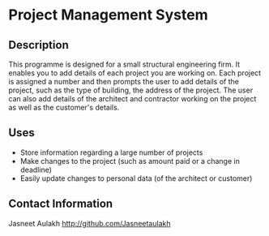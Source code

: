 # Project Management System

## Description
This programme is designed for a small structural engineering firm. It enables you to add details of each project you are working on.
Each project is assigned a number and then prompts the user to add details of the project, such as the type of building, the address of the project.
The user can also add details of the architect and contractor working on the project as well as the customer's details.

## Uses
* Store information regarding a large number of projects 
* Make changes to the project (such as amount paid or a change in deadline)
* Easily update changes to personal data (of the architect or customer) 

## Contact Information
Jasneet Aulakh
http://github.com/Jasneetaulakh
